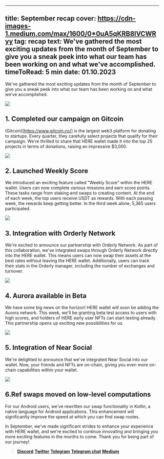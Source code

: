 -----
title: September recap
cover: https://cdn-images-1.medium.com/max/1600/0*0uA5qKRB8IVCWRyy
tag: recap
text: We've gathered the most exciting updates from the month of September to give you a sneak peek into what our team has been working on and what we've accomplished.
timeToRead: 5 min
date: 01.10.2023
-----

We've gathered the most exciting updates from the month of September to give you a sneak peek into what our team has been working on and what we've accomplished.


![](https://cdn-images-1.medium.com/max/1600/0*0uA5qKRB8IVCWRyy)


## 1. Completed our campaign on Gitcoin

(Gitcoin)[https://www.gitcoin.co/] is the largest web3 platform for donating to startups. Every quarter, they carefully select projects that qualify for their campaign. We're thrilled to share that HERE wallet made it into the top 25 projects in terms of donations, raising an impressive $3,000.

![](https://cdn-images-1.medium.com/max/1600/0*lqn5n0KvLKJmGG4F)



##  2. Launched Weekly Score

We introduced an exciting feature called "Weekly Score" within the HERE wallet. Users can now complete various missions and earn score points. These tasks range from staking and swaps to creating content. At the end of each week, the top users receive USDT as rewards. With each passing week, the rewards keep getting better. In the third week alone, 5,365 users participated.

![](https://cdn-images-1.medium.com/max/1600/0*gy6i_mXHtLJcCw9F)


## 3. Integration with Orderly Network

We're excited to announce our partnership with Orderly Network. As part of this collaboration, we've integrated swaps through Orderly Network directly into the HERE wallet. This means users can now swap their assets at the best rates without leaving the HERE wallet. Additionally, users can track their stats in the Orderly manager, including the number of exchanges and turnover.

![](https://cdn-images-1.medium.com/max/1600/0*-653Yl-xAXhpIgkq)



## 4. Aurora available in Beta

We have some big news on the horizon! HERE wallet will soon be adding the Aurora network. This week, we'll be granting beta test access to users with high scores, and holders of HERE early user NFTs can start testing already. This partnership opens up exciting new possibilities for us.

![](https://cdn-images-1.medium.com/max/1600/0*GKEcR7SodupfcMo7)


## 5. Integration of Near Social

We're delighted to announce that we've integrated Near Social into our wallet. Now, your friends and NFTs are on-chain, giving you even more on-chain capabilities within your wallet.


![](https://cdn-images-1.medium.com/max/1600/0*gVn08EHd_HipXgdS)



## 6.Ref swaps moved on low-level computations 

For our Android users, we've rewritten our swap functionality in Kotlin, a native language for Android applications. This enhancement will significantly improve the speed at which you can find swap routes.

In September, we've made significant strides to enhance your experience with HERE wallet, and we're excited to continue innovating and bringing you more exciting features in the months to come. Thank you for being part of our journey!


> [**Discord**](https://discord.gg/AfB5cvtFXH)
> [**Twitter**](https://twitter.com/here_wallet)
> [**Telegram**](https://t.me/herewallet)
> [**Telegram chat**](https://t.me/herewalletchat)
> [**Medium**](https://medium.com/@nearhere)